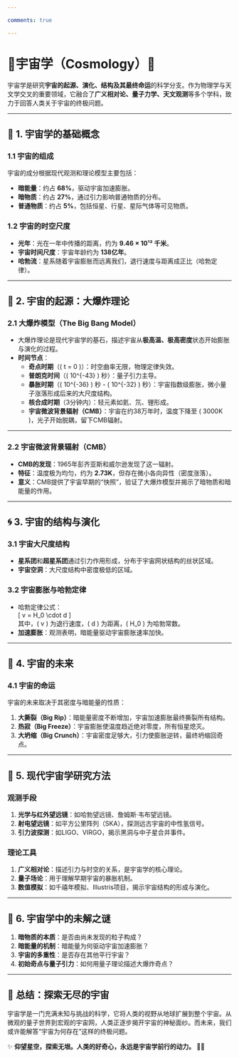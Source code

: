 ```yaml
---

comments: true  

---
```


# 🌌宇宙学（Cosmology）🌌  

宇宙学是研究**宇宙的起源、演化、结构及其最终命运**的科学分支。作为物理学与天文学交叉的重要领域，它融合了**广义相对论、量子力学、天文观测**等多个学科，致力于回答人类关于宇宙的终极问题。  

---

## 🔭 **1. 宇宙学的基础概念**  

### **1.1 宇宙的组成**  
宇宙的成分根据现代观测和理论模型主要包括：  
- **暗能量**：约占 **68%**，驱动宇宙加速膨胀。  
- **暗物质**：约占 **27%**，通过引力影响普通物质的分布。  
- **普通物质**：约占 **5%**，包括恒星、行星、星际气体等可见物质。  

### **1.2 宇宙的时空尺度**  
- **光年**：光在一年中传播的距离，约为 **9.46 × 10¹² 千米**。  
- **宇宙时间尺度**：宇宙年龄约为 **138亿年**。  
- **哈勃流**：星系随着宇宙膨胀而远离我们，退行速度与距离成正比（哈勃定律）。  

---

## 🌌 **2. 宇宙的起源：大爆炸理论**  

### **2.1 大爆炸模型（The Big Bang Model）**  
- 大爆炸理论是现代宇宙学的基石，描述宇宙从**极高温、极高密度**状态开始膨胀与演化的过程。  
- **时间节点**：  
  - **奇点时期**（\( t = 0 \)）：时空曲率无限，物理定律失效。  
  - **普朗克时间**（\( 10^{-43} \) 秒）：量子引力主导。  
  - **暴胀时期**（\( 10^{-36} \) 秒 - \( 10^{-32} \) 秒）：宇宙指数级膨胀，微小量子涨落形成后来的大尺度结构。  
  - **核合成时期**（3分钟内）：轻元素如氦、氘、锂形成。  
  - **宇宙微波背景辐射（CMB）**：宇宙在约38万年时，温度下降至 \( 3000K \)，光子开始脱耦，留下CMB辐射。  

---

### **2.2 宇宙微波背景辐射（CMB）**  
- **CMB的发现**：1965年彭齐亚斯和威尔逊发现了这一辐射。  
- **特征**：温度极为均匀，约为 **2.73K**，但存在微小各向异性（密度涨落）。  
- **意义**：CMB提供了宇宙早期的“快照”，验证了大爆炸模型并揭示了暗物质和暗能量的作用。  

---

## 🌀 3. 宇宙的结构与演化  

### 3.1 宇宙大尺度结构  
- **星系团**和**超星系团**通过引力作用形成，分布于宇宙网状结构的丝状区域。  
- **宇宙空洞**：大尺度结构中密度极低的区域。  

### **3.2 宇宙膨胀与哈勃定律**  
- 哈勃定律公式：  
  \[ v = H_0 \cdot d \]  
  其中，\( v \) 为退行速度，\( d \) 为距离，\( H_0 \) 为哈勃常数。  
- **加速膨胀**：观测表明，暗能量驱动宇宙膨胀速率加快。  

---

## 🌌 **4. 宇宙的未来**  

### **4.1 宇宙的命运**  
宇宙的未来取决于其密度与暗能量的性质：  
1. **大撕裂（Big Rip）**：暗能量密度不断增加，宇宙加速膨胀最终撕裂所有结构。  
2. **热寂（Big Freeze）**：宇宙膨胀使温度趋近绝对零度，所有恒星熄灭。  
3. **大坍缩（Big Crunch）**：宇宙密度足够大，引力使膨胀逆转，最终坍缩回奇点。  

---

## 🔬 **5. 现代宇宙学研究方法**  

### **观测手段**  
1. **光学与红外望远镜**：如哈勃望远镜、詹姆斯·韦布望远镜。  
2. **射电望远镜**：如平方公里阵列（SKA），探测远古宇宙的中性氢信号。  
3. **引力波探测**：如LIGO、VIRGO，揭示黑洞与中子星合并事件。  

### **理论工具**  
1. **广义相对论**：描述引力与时空的关系，是宇宙学的核心理论。  
2. **量子场论**：用于理解早期宇宙的暴胀机制。  
3. **数值模拟**：如千禧年模拟、Illustris项目，揭示宇宙结构的形成与演化。  

---

## 🌠 **6. 宇宙学中的未解之谜**  

1. **暗物质的本质**：是否由尚未发现的粒子构成？  
2. **暗能量的机制**：暗能量为何驱动宇宙加速膨胀？  
3. **宇宙的多重性**：是否存在其他平行宇宙？  
4. **初始奇点与量子引力**：如何用量子理论描述大爆炸奇点？  

---

## 🌌 **总结：探索无尽的宇宙**  

宇宙学是一门充满未知与挑战的科学，它将人类的视野从地球扩展到整个宇宙。从微观的量子世界到宏观的宇宙网，人类正逐步揭开宇宙的神秘面纱。而未来，我们或许能解答“宇宙为何存在”这样的终极问题。  

✨ **仰望星空，探索无垠。人类的好奇心，永远是宇宙学前行的动力。** 🚀🌌